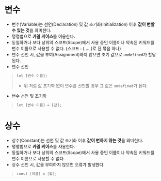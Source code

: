 # 변수
- 변수(Variable)는 선언(Declaration) 및 값 초기화(Initialization) 이후 **값이 변할 수 있는 것**을 의미한다.
- 명명법으로 **카멜 케이스**를 이용한다.
- 동일하거나 보다 상위의 스코프(Scope)에서 사용 중인 이름이나 약속된 키워드를 변수 이름으로 사용할 수 없다. (스코프 : { ... }로 된 묶음 하나)
- 변수 선언 시, 값을 부여(Assignment)하지 않으면 초기 값으로 `undefined`가 할당된다.
- 변수 선언
> ```html
> let [변수 이름];
> ```
> - 위 처럼 값 초기화 없이 변수를 선언할 경우 그 값은 `undefined`가 된다.
- 변수 선언 및 초기화
> ```html
> let [변수 이름] = [값];
> ```

# 상수
- 상수(Constant)는 선언 및 값 초기화 이후 **값이 변하지 않는 것**을 의미한다.
- 명명법으로 **카멜 케이스**를 사용한다.
- 동일하거나 보다 상위의 스코프(Scope)에서 사용 중인 이름이나 약속된 키워드를 변수 이름으로 사용할 수 없다.
- 상수 선언 시, 값을 부여하지 않으면 오류가 발생한다.
> ```html
> const [이름] = [값];
> ```